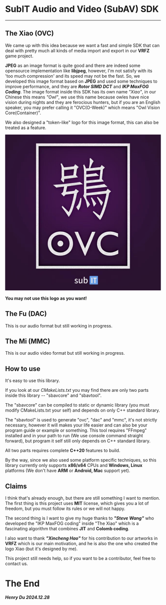 # SubIT Audio and Video (SubAV) SDK
---

## The Xiao (OVC)
We came up with this idea because we want a fast and simple SDK that can deal with pretty much all kinds of media import and export in our **VRFZ** game project.

**JPEG** as an image format is quite good and there are indeed some opensource implementation like **libjpeg**, however, I'm not satisfy with its 'too much compression' and its speed may not be the fast. So, we developed this image format based on **JPEG** and used some techniques to improve performance, and they are ***Rotor SIMD DCT*** and ***IKP MaxFOG Coding***. The image format inside this SDK has its own name *"Xiao"*, in our Chinese this means *"Owl"*, we use this name because owles have nice vision during nights and they are ferocious hunters, but if you are an English speaker, you may prefer calling it "OVC(O-Week)" which means "Owl Vision Core(Container)".

We also designed a "token-like" logo for this image format, this can also be treated as a feature.

<img src = "owl_vision_poster.jpg"></img>

**You may not use this logo as you want!**

## The Fu (DAC)
This is our audio format but still working in progress.

## The Mi (MMC)
This is our audio video format but still working in progress.

## How to use
It's easy to use this library.

If you look at our *CMakeLists.txt* you may find there are only two parts inside this library -- "sbavcore" and "sbavtool".

The "sbavcore" can be compiled to static or dynamic library (you must modify CMakeLists.txt your self) and depends on only C++ standard library.

The "sbavtool" is used to generate "ovc", "dac" and "mmc", it's not strictly necessary, however it will makes your life easier and can also be your program guide or example or something. This tool requires "FFmpeg" installed and in your path to run (We use console command straight forward), but program it self still only depends on C++ standard library.

All two parts requires complete **C++20** features to build.

By the way, since we also used some platform specific techniques, so this library currently only supports **x86/x64** CPUs and **Windows, Linux** platforms (We don't have **ARM** or **Android, Mac** support yet).

## Claims
I think that's already enough, but there are still something I want to mention. The first thing is this project uses **MIT** license, which gives you a lot of freedom, but you must follow its rules or we will not happy.

The second thing is I want to give my huge thanks to ***"Steve Wang"*** who developed the "IKP MaxFOG coding" inside "The Xiao" which is a fascinating algorithm that combines **JIT** and **Colomb coding**.

I also want to thank ***"Xincheng Hao"*** for his contribution to our artworks in **VRFZ** which is our main motivation, and he is also the one who created the logo Xiao (but it's designed by me).

This project still needs help, so if you want to be a contributor, feel free to contact us.

# The End

***Henry Du 2024.12.28***